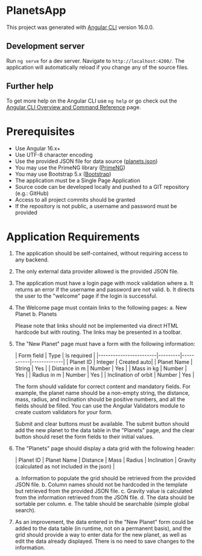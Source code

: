 # PlanetsApp

This project was generated with [Angular CLI](https://github.com/angular/angular-cli) version 16.0.0.

## Development server

Run `ng serve` for a dev server. Navigate to `http://localhost:4200/`. The application will automatically reload if you change any of the source files.

## Further help

To get more help on the Angular CLI use `ng help` or go check out the [Angular CLI Overview and Command Reference](https://angular.io/cli) page.

# Prerequisites
- Use Angular 16.x+
- Use UTF-8 character encoding
- Use the provided JSON file for data source ([planets.json](\src\assets\planets.json))
- You may use the PrimeNG library ([PrimeNG](https://primefaces.org/primeng/))
- You may use Bootstrap 5.x ([Bootstrap](https://getbootstrap.com/))
- The application must be a Single Page Application
- Source code can be developed locally and pushed to a GIT repository (e.g.: GitHub)
- Access to all project commits should be granted
- If the repository is not public, a username and password must be provided

# Application Requirements
1. The application should be self-contained, without requiring access to any backend.
2. The only external data provider allowed is the provided JSON file.
3. The application must have a login page with mock validation where
   a. It returns an error if the username and password are not valid.
   b. It directs the user to the "welcome" page if the login is successful.
4. The Welcome page must contain links to the following pages:
   a. New Planet
   b. Planets

   Please note that links should not be implemented via direct HTML hardcode but with routing. The links may be presented in a toolbar.

5. The "New Planet" page must have a form with the following information:

   | Form field             | Type    | Is required |
      |------------------------|---------|-----------|-------------|
   | Planet ID              | Integer | Created auto|
   | Planet Name            | String  | Yes         |
   | Distance in m          | Number  | Yes         |
   | Mass in kg             | Number  | Yes         |
   | Radius in m            | Number  | Yes         |
   | Inclination of orbit   | Number  | Yes         |

   The form should validate for correct content and mandatory fields. For example, the planet name should be a non-empty string, the distance, mass, radius, and inclination should be positive numbers, and all the fields should be filled. You can use the Angular Validators module to create custom validators for your form.

   Submit and clear buttons must be available. The submit button should add the new planet to the data table in the "Planets" page, and the clear button should reset the form fields to their initial values.

6. The "Planets" page should display a data grid with the following header:

   | Planet ID | Planet Name | Distance | Mass | Radius | Inclination | Gravity (calculated as not included in the json) |

   a. Information to populate the grid should be retrieved from the provided JSON file.
   b. Column names should not be hardcoded in the template but retrieved from the provided JSON file.
   c. Gravity value is calculated from the information retrieved from the JSON file.
   d. The data should be sortable per column.
   e. The table should be searchable (simple global search).

7. As an improvement, the data entered in the "New Planet" form could be added to the data table (in runtime, not on a permanent basis), and the grid should provide a way to enter data for the new planet, as well as edit the data already displayed. There is no need to save changes to the information.
